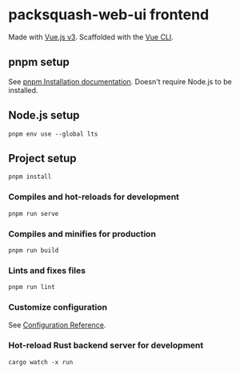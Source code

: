 # packsquash-web-ui frontend

Made with [Vue.js v3](https://v3.vuejs.org/). Scaffolded with the [Vue CLI](https://cli.vuejs.org/guide/).

## pnpm setup
See [pnpm Installation documentation](https://pnpm.io/installation). Doesn't require Node.js to be installed.

## Node.js setup
```
pnpm env use --global lts
```

## Project setup
```
pnpm install
```

### Compiles and hot-reloads for development
```
pnpm run serve
```

### Compiles and minifies for production
```
pnpm run build
```

### Lints and fixes files
```
pnpm run lint
```

### Customize configuration
See [Configuration Reference](https://cli.vuejs.org/config/).

### Hot-reload Rust backend server for development
```
cargo watch -x run
```
